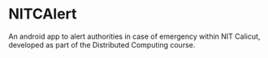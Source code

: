 # NITCAlert
An android app to alert authorities in case of emergency within NIT Calicut, developed as part of the Distributed Computing course.
